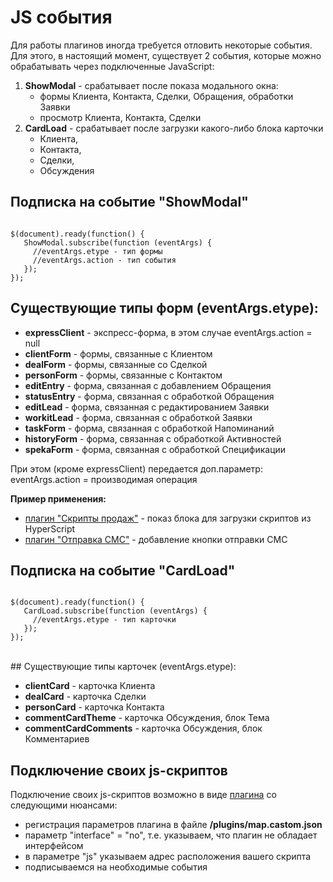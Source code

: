 # JS события

Для работы плагинов иногда требуется отловить некоторые события. Для этого, в настоящий момент, существует 2 события, которые можно обрабатывать через подключенные JavaScript:

1. **ShowModal** - срабатывает после показа модального окна:
    * формы Клиента, Контакта, Сделки, Обращения, обработки Заявки
    * просмотр Клиента, Контакта, Сделки
2. **CardLoad** - срабатывает после загрузки какого-либо блока карточки
    * Клиента,
    * Контакта,
    * Сделки,
    * Обсуждения

## Подписка на событие "ShowModal"
<pre><code class="js">
$(document).ready(function() {
   ShowModal.subscribe(function (eventArgs) {
     //eventArgs.etype - тип формы
     //eventArgs.action - тип события
   });
});
</code></pre>

## Существующие типы форм (eventArgs.etype):

* **expressClient** - экспресс-форма, в этом случае eventArgs.action = null
* **clientForm** - формы, связанные с Клиентом
* **dealForm** - формы, связанные со Сделкой
* **personForm** - формы, связанные с Контактом
* **editEntry** - форма, связанная с добавлением Обращения
* **statusEntry** - форма, связанная с обработкой Обращения
* **editLead** - форма, связанная с редактированием Заявки
* **workitLead** - форма, связанная с обработкой Заявки
* **taskForm** - форма, связанная с обработкой Напоминаний
* **historyForm** - форма, связанная с обработкой Активностей
* **spekaForm** - форма, связанная с обработкой Спецификации

При этом (кроме expressClient) передается доп.параметр: eventArgs.action = производимая операция

**Пример применения:**

* [плагин "Скрипты продаж"](https://salesman.pro/docs/121) - показ блока для загрузки скриптов из HyperScript
* [плагин "Отправка СМС"](https://salesman.pro/docs/129) - добавление кнопки отправки СМС

## Подписка на событие "CardLoad"

<pre><code class="js">
$(document).ready(function() {
   CardLoad.subscribe(function (eventArgs) {
     //eventArgs.etype - тип карточки
   });
});
</code></pre>

<br>
## Существующие типы карточек (eventArgs.etype):

* **clientCard** - карточка Клиента
* **dealCard** - карточка Сделки
* **personCard** - карточка Контакта
* **commentCardTheme** - карточка Обсуждения, блок Тема
* **commentCardComments** - карточка Обсуждения, блок Комментариев

## Подключение своих js-скриптов

Подключение своих js-скриптов возможно в виде [плагина](#plugins) со следующими нюансами:

* регистрация параметров плагина в файле **/plugins/map.castom.json**
* параметр "interface" = "no", т.е. указываем, что плагин не обладает интерфейсом
* в параметре "js" указываем адрес расположения вашего скрипта
* подписываемся на необходимые события
